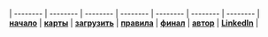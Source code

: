 | -------- | -------- | -------- | -------- | -------- | -------- | -------- |
 **[начало](/)** | **[карты](/cards/)** | **[загрузить](/assets/BSB_cards.pdf)** | **[правила](/rules/)** | **[финал](/final/)** | **[автор](https://ivlev.github.io)** | **[LinkedIn](https://bit.ly/lnkdn-ivlev)** |

